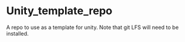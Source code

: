 # Unity_template_repo
A repo to use as a template for unity. Note that git LFS will need to be installed.

